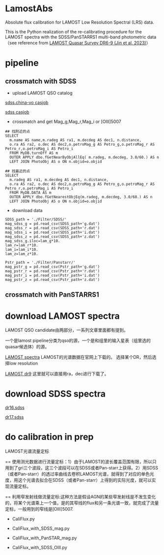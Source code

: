 # LamostAbs

Absolute flux calibration for LAMOST Low Resolution Spectral (LRS) data.

This is the Python realization of the re-calibrating procedure for the LAMOST spectra with the SDSS/PanSTARRS1 multi-band photometric data（see reference from [LAMOST Quasar Survey DR6-9 (Jin et al. 2023)](https://ui.adsabs.harvard.edu/abs/2022arXiv221212876J/abstract)）


# pipeline

##  crossmatch with SDSS
- upload LAMOST QSO catalog

[sdss.china-vo casjob](http://sdss.china-vo.org/casjobs/MyDB.aspx)

[sdss casjob](http://skyserver.sdss.org/casjobs/MyDB.aspx)


- crossmatch and get Mag_g,Mag_r,Mag_i or [OIII]5007 

```
## 找附近的点
SELECT
  m.name AS name,m.radeg AS ra1, m.decdeg AS dec1, n.distance,
  o.ra AS ra2, o.dec AS dec2,o.petroMag_g AS Petro_g,o.petroMag_r AS Petro_r,o.petroMag_i AS Petro_i
  FROM MyDB.turnOff AS m
  OUTER APPLY dbo.fGetNearByObjAllEq( m.radeg, m.decdeg, 3.0/60.) AS n
  LEFT JOIN PhotoObj AS o ON n.objid=o.objid
```  


```
## 找最近的点
SELECT
  m.radeg AS ra1, m.decdeg AS dec1, n.distance,
  o.ra AS ra2, o.dec AS dec2,o.petroMag_g AS Petro_g,o.petroMag_r AS Petro_r,o.petroMag_i AS Petro_i
  FROM MyDB.DATA AS m
  OUTER APPLY dbo.fGetNearestObjEq(m.radeg, m.decdeg, 3.0/60.) AS n
  LEFT JOIN PhotoObj AS o ON n.objid=o.objid

```

- download data
```
SDSS_path = './Filter/SDSS/'
mag_sdss_g = pd.read_csv(SDSS_path+'g.dat')
mag_sdss_r = pd.read_csv(SDSS_path+'r.dat')
mag_sdss_i = pd.read_csv(SDSS_path+'i.dat')
mag_sdss_z = pd.read_csv(SDSS_path+'z.dat')
mag_sdss_g.iloc=lam_g*10.
lam_r=lam_r*10.
lam_i=lam_i*10.
lam_z=lam_z*10.

Pstr_path = './Filter/Panstarr/'
mag_pstr_g = pd.read_csv(Pstr_path+'g.dat')
mag_pstr_r = pd.read_csv(Pstr_path+'r.dat')
mag_pstr_i = pd.read_csv(Pstr_path+'i.dat')
mag_pstr_z = pd.read_csv(Pstr_path+'z.dat')
```

## crossmatch with PanSTARRS1



# download LAMOST spectra

LAMOST QSO candidate由两部分，一系列文章里面都有提到。  

一个是lamost pipeline分类为qso的源，一个是和组里的输入星表（组里选的quasar候选体）的源。

[LAMOST spectra](http://www.lamost.org/lmusers/)
LAMOST的光谱数据在官网上下载的。
选择某个DR，然后选择low resolution

[LAMOST dr9](http://www.lamost.org/dr9/v1.1/search)
这里就可以直接用ra，dec进行下载了。


# download SDSS spectra
[dr16.sdss](https://dr16.sdss.org/optical/spectrum/search)

[dr17.sdss](https://dr17.sdss.org/optical/spectrum/search)


# do calibration in prep

LAMOST光谱流量定标

== 使用测光数据进行流量定标：1）由于LAMOST的波长覆盖范围有限，所以只用到了gri三个波段，这三个波段可以在SDSS或者Pan-starr上获得。2）用SDSS（或者Pan-starr）的透过率曲线去卷积LAMOST光谱，就得到了对应的单色光度，用这个光谱去拟合在SDSS（或者Pan-starr）上得到的实际光度，就可以实现流量定标。

== 利用窄发射线做流量定标:这种方法是假设AGN的某些窄发射线是不发生变化的，将某个光谱乘上一个值，是的其窄线的flux和另一条光谱一致，就完成了流量定标，一般用到的窄线是[OIII]5007.

- CaliFlux.py

- CaliFlux_with_SDSS_mag.py

- CaliFlux_with_PanSTAR_mag.py

- CaliFlux_with_SDSS_OIII.py






